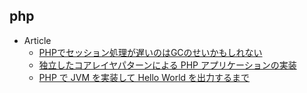## php

+ Article
    + [PHPでセッション処理が遅いのはGCのせいかもしれない](https://tech.innovator.jp.net/entry/2018/10/26/163026)
    + [独立したコアレイヤパターンによる PHP アプリケーションの実装](https://speakerdeck.com/shin1x1/phpcon2018-independent-core-layer-pattern)
    + [PHP で JVM を実装して Hello World を出力するまで](https://speakerdeck.com/memory1994/php-de-jvm-woshi-zhuang-site-hello-world-wochu-li-surumade)
